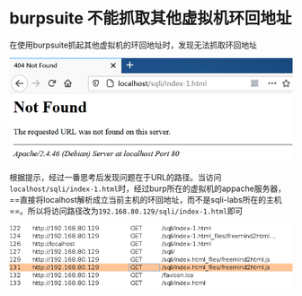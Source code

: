 # burpsuite 不能抓取其他虚拟机环回地址

在使用burpsuite抓起其他虚拟机的环回地址时，发现无法抓取环回地址

<img src="..\..\..\imgs\_Kali\burpsuite\Snipaste_2020-09-13_11-15-56.png"/>

根据提示，经过一番思考后发现问题在于URL的路径。当访问`localhost/sqli/index-1.html`时，经过burp所在的虚拟机的appache服务器，==直接将localhost解析成立当前主机的环回地址，而不是sqli-labs所在的主机==。所以将访问路径改为`192.168.80.129/sqli/index-1.html`即可

<img src="..\..\..\imgs\_Kali\burpsuite\Snipaste_2020-09-13_11-21-08.png"/>